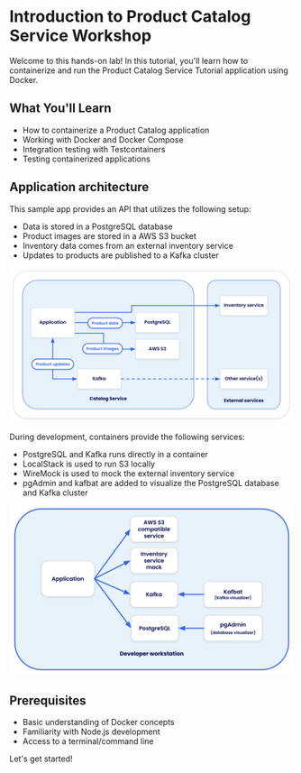 # Introduction to Product Catalog Service Workshop

Welcome to this hands-on lab! In this tutorial, you'll learn how to containerize and run the Product Catalog Service Tutorial application using Docker.

## What You'll Learn

- How to containerize a Product Catalog application
- Working with Docker and Docker Compose
- Integration testing with Testcontainers
- Testing containerized applications

## Application architecture

This sample app provides an API that utilizes the following setup:

- Data is stored in a PostgreSQL database
- Product images are stored in a AWS S3 bucket
- Inventory data comes from an external inventory service
- Updates to products are published to a Kafka cluster

![Application architecture](images/architecture.png)

During development, containers provide the following services:

- PostgreSQL and Kafka runs directly in a container
- LocalStack is used to run S3 locally
- WireMock is used to mock the external inventory service
- pgAdmin and kafbat are added to visualize the PostgreSQL database and Kafka cluster

![Dev environment architecture](images/dev-environment-architecture.png)

## Prerequisites

- Basic understanding of Docker concepts
- Familiarity with Node.js development
- Access to a terminal/command line



Let's get started!
